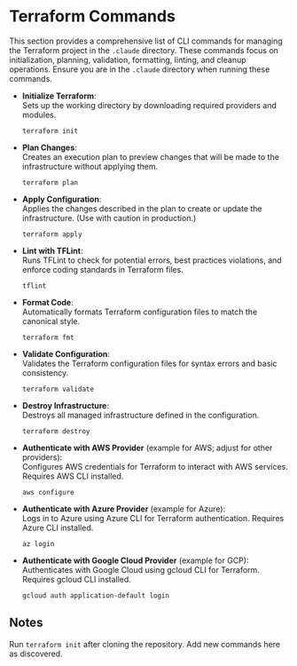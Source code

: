 # Terraform Commands

This section provides a comprehensive list of CLI commands for managing the Terraform project in the `.claude` directory. These commands focus on initialization, planning, validation, formatting, linting, and cleanup operations. Ensure you are in the `.claude` directory when running these commands.

- **Initialize Terraform**:  
  Sets up the working directory by downloading required providers and modules.  
  ```
  terraform init
  ```

- **Plan Changes**:  
  Creates an execution plan to preview changes that will be made to the infrastructure without applying them.  
  ```
  terraform plan
  ```

- **Apply Configuration**:  
  Applies the changes described in the plan to create or update the infrastructure. (Use with caution in production.)  
  ```
  terraform apply
  ```

- **Lint with TFLint**:  
  Runs TFLint to check for potential errors, best practices violations, and enforce coding standards in Terraform files.  
  ```
  tflint
  ```

- **Format Code**:  
  Automatically formats Terraform configuration files to match the canonical style.  
  ```
  terraform fmt
  ```

- **Validate Configuration**:  
  Validates the Terraform configuration files for syntax errors and basic consistency.  
  ```
  terraform validate
  ```

- **Destroy Infrastructure**:  
  Destroys all managed infrastructure defined in the configuration.  
  ```
  terraform destroy
  ```

- **Authenticate with AWS Provider** (example for AWS; adjust for other providers):  
  Configures AWS credentials for Terraform to interact with AWS services. Requires AWS CLI installed.  
  ```
  aws configure
  ```

- **Authenticate with Azure Provider** (example for Azure):  
  Logs in to Azure using Azure CLI for Terraform authentication. Requires Azure CLI installed.  
  ```
  az login
  ```

- **Authenticate with Google Cloud Provider** (example for GCP):  
  Authenticates with Google Cloud using gcloud CLI for Terraform. Requires gcloud CLI installed.  
  ```
  gcloud auth application-default login
  ```

## Notes
Run `terraform init` after cloning the repository. Add new commands here as discovered.
